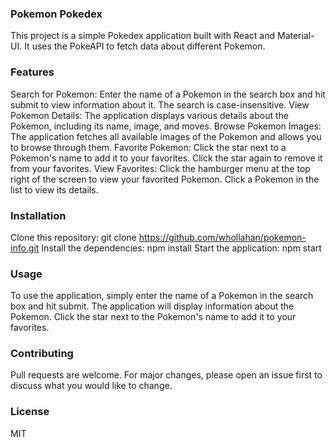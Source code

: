### Pokemon Pokedex
This project is a simple Pokedex application built with React and Material-UI. It uses the PokeAPI to fetch data about different Pokemon.

### Features
Search for Pokemon: Enter the name of a Pokemon in the search box and hit submit to view information about it. The search is case-insensitive.
View Pokemon Details: The application displays various details about the Pokemon, including its name, image, and moves.
Browse Pokemon Images: The application fetches all available images of the Pokemon and allows you to browse through them.
Favorite Pokemon: Click the star next to a Pokemon's name to add it to your favorites. Click the star again to remove it from your favorites.
View Favorites: Click the hamburger menu at the top right of the screen to view your favorited Pokemon. Click a Pokemon in the list to view its details.
### Installation
Clone this repository: git clone https://github.com/whollahan/pokemon-info.git
Install the dependencies: npm install
Start the application: npm start
### Usage
To use the application, simply enter the name of a Pokemon in the search box and hit submit. The application will display information about the Pokemon. Click the star next to the Pokemon's name to add it to your favorites.

### Contributing
Pull requests are welcome. For major changes, please open an issue first to discuss what you would like to change.

### License
MIT
